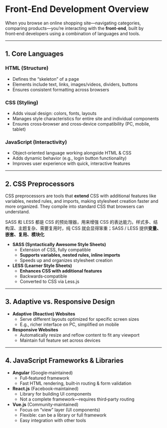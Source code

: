 # Front‑End Development Overview

When you browse an online shopping site—navigating categories, comparing products—you’re interacting with the **front‑end**, built by front‑end developers using a combination of languages and tools.

---

## **1. Core Languages**

### **HTML (Structure)**

- Defines the “skeleton” of a page
- Elements include text, links, images/videos, dividers, buttons
- Ensures consistent formatting across browsers

### **CSS (Styling)**

- Adds visual design: colors, fonts, layouts
- Manages style characteristics for entire site and individual components
- Ensures cross‑browser and cross‑device compatibility (PC, mobile, tablet)

### **JavaScript (Interactivity)**

- Object‑oriented language working alongside HTML & CSS
- Adds dynamic behavior (e.g., login button functionality)
- Improves user experience with quick, interactive features

---

## **2. CSS Preprocessors**

CSS preprocessors are tools that **extend** CSS with additional features like variables, nested rules, and imports, making stylesheet creation faster and more organized. They compile into standard CSS that browsers can understand.

SASS 和 LESS 都是 CSS 的预处理器，用来增强 CSS 的表达能力。样式多、结构深、主题复杂、需要复用时，纯 CSS 就会显得笨重；SASS / LESS 提供**变量、嵌套、复用、模块化**

- **SASS (Syntactically Awesome Style Sheets)**
    - Extension of CSS, fully compatible
    - **Supports variables, nested rules, inline imports**
    - Speeds up and organizes stylesheet creation
- **LESS (Learner Style Sheets)**
    - **Enhances CSS with additional features**
    - Backwards‑compatible
    - Converted to CSS via Less.js

---

## **3. Adaptive vs. Responsive Design**

- **Adaptive (Reactive) Websites**
    - Serve different layouts optimized for specific screen sizes
    - E.g., richer interface on PC, simplified on mobile
- **Responsive Websites**
    - Automatically resize and reflow content to fit any viewport
    - Maintain full feature set across devices

---

## **4. JavaScript Frameworks & Libraries**

- **Angular** (Google‑maintained)
    - Full‑featured framework
    - Fast HTML rendering, built‑in routing & form validation
- **React.js** (Facebook‑maintained)
    - Library for building UI components
    - Not a complete framework—requires third‑party routing
- **Vue.js** (Community‑maintained)
    - Focus on “view” layer (UI components)
    - Flexible: can be a library or full framework
    - Easy integration with other tools